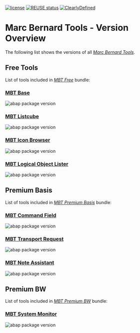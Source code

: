 [![license](https://img.shields.io/github/license/Marc-Bernard-Tools/Marc-Bernard-Tools-Versions)](LICENSE)
[![REUSE status](https://api.reuse.software/badge/github.com/Marc-Bernard-Tools/Marc-Bernard-Tools-Versions)](https://api.reuse.software/info/github.com/Marc-Bernard-Tools/Marc-Bernard-Tools-Versions)
[![ClearlyDefined](https://img.shields.io/clearlydefined/score/git/github/marc-bernard-tools/marc-bernard-tools-versions/274c8486784d263d71fa2018ce689d50e622a421)](https://clearlydefined.io/definitions/git/github/marc-bernard-tools/marc-bernard-tools-versions/274c8486784d263d71fa2018ce689d50e622a421)

# Marc Bernard Tools - Version Overview

The following list shows the versions of all [*Marc Bernard Tools*](https://marcbernardtools.com).

## Free Tools

List of tools included in [*MBT Free*](https://marcbernardtools.com/downloads/marc-bernard-tools-free) bundle:

### [MBT Base](https://marcbernardtools.com/downloads/mbt-base)

![abap package version](https://img.shields.io/endpoint?url=https://shield.abap.space/version-shield-json/github/Marc-Bernard-Tools/Marc-Bernard-Tools-Versions/.apack-manifest.xml/dependencies/github.com/Marc-Bernard-Tools/MBT-Base&label=version&color=darkgray)

### [MBT Listcube](https://marcbernardtools.com/downloads/mbt-listcube)

![abap package version](https://img.shields.io/endpoint?url=https://shield.abap.space/version-shield-json/github/Marc-Bernard-Tools/Marc-Bernard-Tools-Versions/.apack-manifest.xml/dependencies/github.com/Marc-Bernard-Tools/MBT-Listcube&label=version&color=darkgray)

### [MBT Icon Browser](https://marcbernardtools.com/downloads/mbt-icon-browser)

![abap package version](https://img.shields.io/endpoint?url=https://shield.abap.space/version-shield-json/github/Marc-Bernard-Tools/Marc-Bernard-Tools-Versions/.apack-manifest.xml/dependencies/github.com/Marc-Bernard-Tools/MBT-Icon-Browser&label=version&color=darkgray)

### [MBT Logical Object Lister](https://marcbernardtools.com/downloads/mbt-logical-object-lister)

![abap package version](https://img.shields.io/endpoint?url=https://shield.abap.space/version-shield-json/github/Marc-Bernard-Tools/Marc-Bernard-Tools-Versions/.apack-manifest.xml/dependencies/github.com/Marc-Bernard-Tools/MBT-Logical-Object-Lister&label=version&color=darkgray)

## Premium Basis

List of tools included in [*MBT Premium Basis*](https://marcbernardtools.com/downloads/marc-bernard-tools-premium-basis) bundle:

### [MBT Command Field](https://marcbernardtools.com/downloads/mbt-command-field)

![abap package version](https://img.shields.io/endpoint?url=https://shield.abap.space/version-shield-json/github/Marc-Bernard-Tools/Marc-Bernard-Tools-Versions/.apack-manifest.xml/dependencies/github.com/Marc-Bernard-Tools/MBT-Command-Field&label=version&color=blue)

### [MBT Transport Request](https://marcbernardtools.com/downloads/mbt-transport-request)

![abap package version](https://img.shields.io/endpoint?url=https://shield.abap.space/version-shield-json/github/Marc-Bernard-Tools/Marc-Bernard-Tools-Versions/.apack-manifest.xml/dependencies/github.com/Marc-Bernard-Tools/MBT-Transport-Request&label=version&color=blue)

### [MBT Note Assistant](https://marcbernardtools.com/downloads/mbt-note-assistant)

![abap package version](https://img.shields.io/endpoint?url=https://shield.abap.space/version-shield-json/github/Marc-Bernard-Tools/Marc-Bernard-Tools-Versions/.apack-manifest.xml/dependencies/github.com/Marc-Bernard-Tools/MBT-Note-Assistant&label=version&color=blue)

## Premium BW

List of tools included in [*MBT Premium BW*](https://marcbernardtools.com/downloads/marc-bernard-tools-premium-bw) bundle:

### [MBT System Monitor](https://marcbernardtools.com/downloads/mbt-system-monitor)

![abap package version](https://img.shields.io/endpoint?url=https://shield.abap.space/version-shield-json/github/Marc-Bernard-Tools/Marc-Bernard-Tools-Versions/.apack-manifest.xml/dependencies/github.com/Marc-Bernard-Tools/MBT-System-Monitor&label=version&color=orange)
